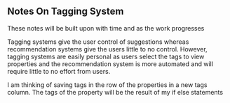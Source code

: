 ## Notes On Tagging System

These notes will be built upon with time and as the work progresses

Tagging systems give the user control of suggestions whereas recommendation systems give the users little to no control. However, tagging systems are easily personal as users select the tags to view properties and the recommendation system is more automated and will require little to no effort from users.

I am thinking of saving tags in the row of the properties in a new tags column. The tags of the property will be the result of my if else statements